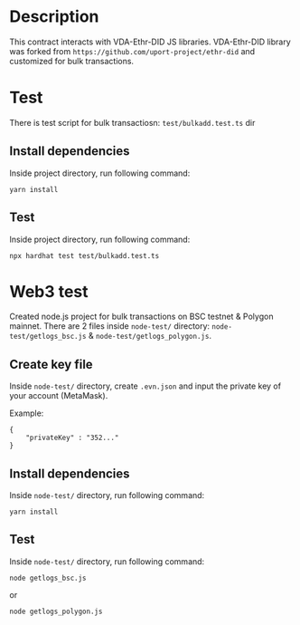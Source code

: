 # Description
This contract interacts with VDA-Ethr-DID JS libraries.
VDA-Ethr-DID library was forked from `https://github.com/uport-project/ethr-did` and customized for bulk transactions.

# Test
There is test script for bulk transactiosn: `test/bulkadd.test.ts` dir
## Install dependencies
Inside project directory, run following command:
```
yarn install
```

## Test
Inside project directory, run following command:
```
npx hardhat test test/bulkadd.test.ts
```

# Web3 test
Created node.js project for bulk transactions on BSC testnet & Polygon mainnet.
There are 2 files inside `node-test/` directory: `node-test/getlogs_bsc.js` & `node-test/getlogs_polygon.js`.

## Create key file
Inside `node-test/` directory, create `.evn.json` and input the private key of your account (MetaMask).

Example:
```
{
    "privateKey" : "352..."
}
```

## Install dependencies
Inside `node-test/` directory, run following command:
```
yarn install
```

## Test
Inside `node-test/` directory, run following command:
```
node getlogs_bsc.js
```
or
```
node getlogs_polygon.js
```
